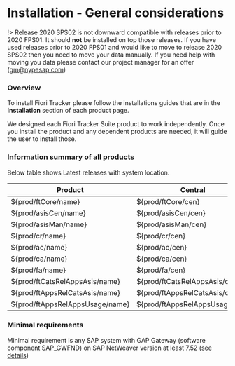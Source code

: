 # Installation - General considerations

!> Release 2020 SPS02 is not downward compatible with releases prior to 2020 FPS01. It should **not** be installed on top those releases. If you have used releases prior to 2020 FPS01 and would like to move to release 2020 SPS02 then you need to move your data manually. If you need help with moving you data please contact our project manager for an offer (gm@nypesap.com)

### Overview

To install Fiori Tracker please follow the installations guides that are in the **Installation** section of each product page. 

We designed each Fiori Tracker Suite product to work independently. Once you install the product and any dependent products are needed, it will guide the user to install those.

### Information summary of all products

Below table shows Latest releases with system location.

|Product|Central|Managed|Latest release|
|--|--|--|--|
|${prod/ftCore/name}|${prod/ftCore/cen}|${prod/ftCore/man}|${prod/ftCore/latestrel}|
|${prod/asisCen/name}|${prod/asisCen/cen}|${prod/asisCen/man}|${prod/asisCen/latestrel}|
|${prod/asisMan/name}|${prod/asisMan/cen}|${prod/asisMan/man}|${prod/asisMan/latestrel}|
|${prod/cr/name}|${prod/cr/cen}|${prod/cr/man}|${prod/cr/latestrel}|
|${prod/ac/name}|${prod/ac/cen}|${prod/ac/man}|${prod/ac/latestrel}|
|${prod/ca/name}|${prod/ca/cen}|${prod/ca/man}|${prod/ca/latestrel}|
|${prod/fa/name}|${prod/fa/cen}|${prod/fa/man}|${prod/fa/latestrel}|
|${prod/ftCatsRelAppsAsis/name}|${prod/ftCatsRelAppsAsis/cen}|${prod/ftCatsRelAppsAsis/man}|${prod/ftCatsRelAppsAsis/latestrel}|
|${prod/ftAppsRelCatsAsis/name}|${prod/ftAppsRelCatsAsis/cen}|${prod/ftAppsRelCatsAsis/man}|${prod/ftAppsRelCatsAsis/latestrel}|
|${prod/ftAppsRelAppsUsage/name}|${prod/ftAppsRelAppsUsage/cen}|${prod/ftAppsRelAppsUsage/man}|${prod/ftAppsRelAppsUsage/latestrel}|


### Minimal requirements

Minimal requirement is any SAP system with GAP Gateway (software component SAP_GWFND) on SAP NetWeaver version at least 7.52 ([see details](inst/min.md))